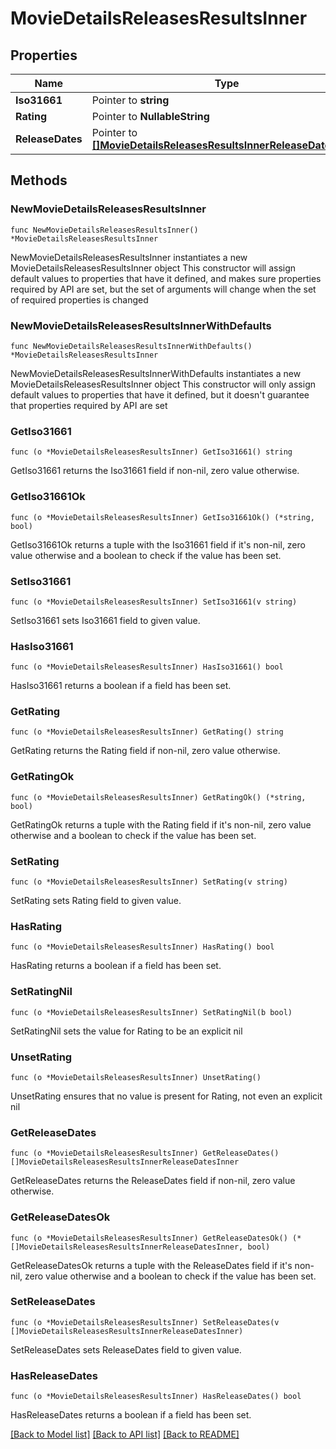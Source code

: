 # MovieDetailsReleasesResultsInner

## Properties

Name | Type | Description | Notes
------------ | ------------- | ------------- | -------------
**Iso31661** | Pointer to **string** |  | [optional] 
**Rating** | Pointer to **NullableString** |  | [optional] 
**ReleaseDates** | Pointer to [**[]MovieDetailsReleasesResultsInnerReleaseDatesInner**](MovieDetailsReleasesResultsInnerReleaseDatesInner.md) |  | [optional] 

## Methods

### NewMovieDetailsReleasesResultsInner

`func NewMovieDetailsReleasesResultsInner() *MovieDetailsReleasesResultsInner`

NewMovieDetailsReleasesResultsInner instantiates a new MovieDetailsReleasesResultsInner object
This constructor will assign default values to properties that have it defined,
and makes sure properties required by API are set, but the set of arguments
will change when the set of required properties is changed

### NewMovieDetailsReleasesResultsInnerWithDefaults

`func NewMovieDetailsReleasesResultsInnerWithDefaults() *MovieDetailsReleasesResultsInner`

NewMovieDetailsReleasesResultsInnerWithDefaults instantiates a new MovieDetailsReleasesResultsInner object
This constructor will only assign default values to properties that have it defined,
but it doesn't guarantee that properties required by API are set

### GetIso31661

`func (o *MovieDetailsReleasesResultsInner) GetIso31661() string`

GetIso31661 returns the Iso31661 field if non-nil, zero value otherwise.

### GetIso31661Ok

`func (o *MovieDetailsReleasesResultsInner) GetIso31661Ok() (*string, bool)`

GetIso31661Ok returns a tuple with the Iso31661 field if it's non-nil, zero value otherwise
and a boolean to check if the value has been set.

### SetIso31661

`func (o *MovieDetailsReleasesResultsInner) SetIso31661(v string)`

SetIso31661 sets Iso31661 field to given value.

### HasIso31661

`func (o *MovieDetailsReleasesResultsInner) HasIso31661() bool`

HasIso31661 returns a boolean if a field has been set.

### GetRating

`func (o *MovieDetailsReleasesResultsInner) GetRating() string`

GetRating returns the Rating field if non-nil, zero value otherwise.

### GetRatingOk

`func (o *MovieDetailsReleasesResultsInner) GetRatingOk() (*string, bool)`

GetRatingOk returns a tuple with the Rating field if it's non-nil, zero value otherwise
and a boolean to check if the value has been set.

### SetRating

`func (o *MovieDetailsReleasesResultsInner) SetRating(v string)`

SetRating sets Rating field to given value.

### HasRating

`func (o *MovieDetailsReleasesResultsInner) HasRating() bool`

HasRating returns a boolean if a field has been set.

### SetRatingNil

`func (o *MovieDetailsReleasesResultsInner) SetRatingNil(b bool)`

 SetRatingNil sets the value for Rating to be an explicit nil

### UnsetRating
`func (o *MovieDetailsReleasesResultsInner) UnsetRating()`

UnsetRating ensures that no value is present for Rating, not even an explicit nil
### GetReleaseDates

`func (o *MovieDetailsReleasesResultsInner) GetReleaseDates() []MovieDetailsReleasesResultsInnerReleaseDatesInner`

GetReleaseDates returns the ReleaseDates field if non-nil, zero value otherwise.

### GetReleaseDatesOk

`func (o *MovieDetailsReleasesResultsInner) GetReleaseDatesOk() (*[]MovieDetailsReleasesResultsInnerReleaseDatesInner, bool)`

GetReleaseDatesOk returns a tuple with the ReleaseDates field if it's non-nil, zero value otherwise
and a boolean to check if the value has been set.

### SetReleaseDates

`func (o *MovieDetailsReleasesResultsInner) SetReleaseDates(v []MovieDetailsReleasesResultsInnerReleaseDatesInner)`

SetReleaseDates sets ReleaseDates field to given value.

### HasReleaseDates

`func (o *MovieDetailsReleasesResultsInner) HasReleaseDates() bool`

HasReleaseDates returns a boolean if a field has been set.


[[Back to Model list]](../README.md#documentation-for-models) [[Back to API list]](../README.md#documentation-for-api-endpoints) [[Back to README]](../README.md)


